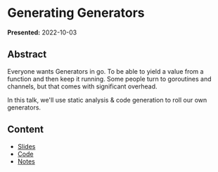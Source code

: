 # Generating Generators

**Presented:** 2022-10-03

## Abstract

Everyone wants Generators in go.
To be able to yield a value from a function and then keep it running.
Some people turn to goroutines and channels, but that comes with significant overhead.

In this talk, we'll use static analysis & code generation to roll our own generators.

## Content

- [Slides]
- [Code]
- [Notes]


[Slides]:2022-10-03-GeneratingGenerators.pdf
[Code]:https://github.com/tmr232/gengen
[Notes]:../GopherCon%20Europe%202022/speaker-notes.md
